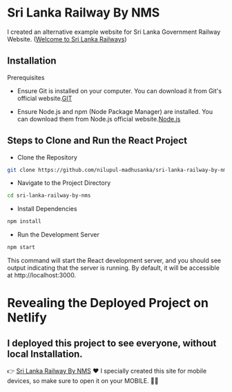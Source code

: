# Sri Lanka Railway By NMS
I created an alternative example website for Sri Lanka Government Railway Website.  ([Welcome to Sri Lanka Railways](http://www.railway.gov.lk/web/))
## Installation
Prerequisites

- Ensure Git is installed on your computer. You can download it from Git's official website.[GIT](https://git-scm.com/)

- Ensure Node.js and npm (Node Package Manager) are installed. You can download them from Node.js official website.[Node.js](https://nodejs.org/)

## Steps to Clone and Run the React Project

- Clone the Repository
```bash
git clone https://github.com/nilupul-madhusanka/sri-lanka-railway-by-nms.git
```
- Navigate to the Project Directory
```bash
cd sri-lanka-railway-by-nms
```
- Install Dependencies
```bash
npm install
```
- Run the Development Server
```bash
npm start
```
This command will start the React development server, and you should see output indicating that the server is running. By default, it will be accessible at http://localhost:3000.

# Revealing the Deployed Project on Netlify
## I deployed this project to see everyone, without local Installation.
:point_right: [Sri Lanka Railway By NMS](https://sri-lanka-railway-by-nms.netlify.app/) :heart:
I specially created this site for mobile devices, so make sure to open it on your MOBILE. 💙🔥
